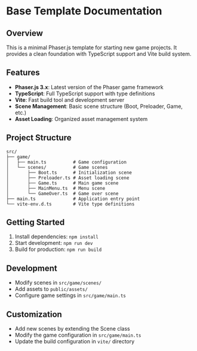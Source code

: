 # Base Template Documentation

## Overview
This is a minimal Phaser.js template for starting new game projects. It provides a clean foundation with TypeScript support and Vite build system.

## Features
- **Phaser.js 3.x**: Latest version of the Phaser game framework
- **TypeScript**: Full TypeScript support with type definitions
- **Vite**: Fast build tool and development server
- **Scene Management**: Basic scene structure (Boot, Preloader, Game, etc.)
- **Asset Loading**: Organized asset management system

## Project Structure
```
src/
├── game/
│   ├── main.ts          # Game configuration
│   └── scenes/          # Game scenes
│       ├── Boot.ts      # Initialization scene
│       ├── Preloader.ts # Asset loading scene
│       ├── Game.ts      # Main game scene
│       ├── MainMenu.ts  # Menu scene
│       └── GameOver.ts  # Game over scene
├── main.ts              # Application entry point
└── vite-env.d.ts        # Vite type definitions
```

## Getting Started
1. Install dependencies: `npm install`
2. Start development: `npm run dev`
3. Build for production: `npm run build`

## Development
- Modify scenes in `src/game/scenes/`
- Add assets to `public/assets/`
- Configure game settings in `src/game/main.ts`

## Customization
- Add new scenes by extending the Scene class
- Modify the game configuration in `src/game/main.ts`
- Update the build configuration in `vite/` directory
